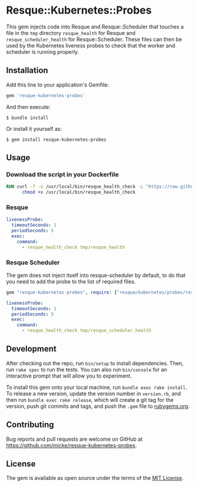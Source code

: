 # Resque::Kubernetes::Probes

This gem injects code into Resque and Resque::Scheduler that touches a file in
the `tmp` directory `resque_health` for Resque and `resque_scheduler_health` for
Resque::Scheduler. These files can then be used by the Kubernetes liveness
probes to check that the worker and scheduler is running properly.

## Installation

Add this line to your application's Gemfile:

```ruby
gem 'resque-kubernetes-probes'
```

And then execute:

    $ bundle install

Or install it yourself as:

    $ gem install resque-kubernetes-probes

## Usage

### Download the script in your Dockerfile

```dockerfile
RUN curl -f -o /usr/local/bin/resque_health_check -L "https://raw.githubusercontent.com/apoex/resque-kubernetes-probes/master/bin/resque_health_check" && \
      chmod +x /usr/local/bin/resque_health_check
```

### Resque

```yaml
livenessProbe:
  timeoutSeconds: 1
  periodSeconds: 5
  exec:
    command:
      - resque_health_check tmp/resque_health
```

### Resque Scheduler

The gem does not inject itself into resque-scheduler by default, to do that you
need to add the probe to the list of required files.

```ruby
gem "resque-kubernetes-probes", require: ["resque/kubernetes/probes/resque", "resque/kubernetes/probes/resque-scheduler"]
```

```yaml
livenessProbe:
  timeoutSeconds: 1
  periodSeconds: 5
  exec:
    command:
      - resque_health_check tmp/resque_scheduler_health
```

## Development

After checking out the repo, run `bin/setup` to install dependencies. Then, run `rake spec` to run the tests. You can also run `bin/console` for an interactive prompt that will allow you to experiment.

To install this gem onto your local machine, run `bundle exec rake install`. To release a new version, update the version number in `version.rb`, and then run `bundle exec rake release`, which will create a git tag for the version, push git commits and tags, and push the `.gem` file to [rubygems.org](https://rubygems.org).

## Contributing

Bug reports and pull requests are welcome on GitHub at https://github.com/micke/resque-kubernetes-probes.


## License

The gem is available as open source under the terms of the [MIT License](https://opensource.org/licenses/MIT).
